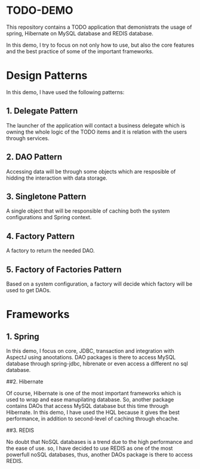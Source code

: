 # TODO-DEMO

This repository contains a TODO application that demonistrats the usage of spring, Hibernate on MySQL database and REDIS database.

In this demo, I try to focus on not only how to use, but also the core features and the best practice of some of the important frameworks.

# Design Patterns

In this demo, I have used the following patterns:

## 1. Delegate Pattern

The launcher of the application will contact a business delegate which is owning the whole logic of the TODO items and it is relation with the users through services.

## 2. DAO Pattern

Accessing data will be through some objects which are resposible of hidding the interaction with data storage.

## 3. Singletone Pattern

A single object that will be responsible of caching both the system configurations and Spring context.

## 4. Factory Pattern

A factory to return the needed DAO.

## 5. Factory of Factories Pattern

Based on a system configuration, a factory will decide which factory will be used to get DAOs.


# Frameworks

## 1. Spring

In this demo, I focus on core, JDBC, transaction and integration with AspectJ using anootations. DAO packages is there to access MySQL database through spring-jdbc, hibrenate or even access a different no sql database.

##2. Hibernate

Of course, Hibernate is one of the most important frameworks which is used to wrap and ease manupilating database. So, another package contains DAOs that access MySQL database but this time through Hibernate. In this demo, I have used the HQL because it gives the best performance, in addition to second-level of caching through ehcache.

##3. REDIS

No doubt that NoSQL databases is a trend due to the high performance and the ease of use. so, I have decided to use REDIS as one of the most powerfull noSQL databases, thus, another DAOs package is there to access REDIS.


